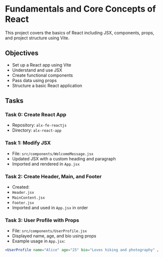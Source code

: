 # Fundamentals and Core Concepts of React

This project covers the basics of React including JSX, components, props, and project structure using Vite.

## Objectives

- Set up a React app using Vite
- Understand and use JSX
- Create functional components
- Pass data using props
- Structure a basic React application

## Tasks

### Task 0: Create React App

- Repository: `alx-fe-reactjs`
- Directory: `alx-react-app`


### Task 1: Modify JSX

- File: `src/components/WelcomeMessage.jsx`
- Updated JSX with a custom heading and paragraph
- Imported and rendered in `App.jsx`

### Task 2: Create Header, Main, and Footer

- Created:
- `Header.jsx`
- `MainContent.jsx`
- `Footer.jsx`
- Imported and used in `App.jsx` in order

### Task 3: User Profile with Props

- File: `src/components/UserProfile.jsx`
- Displayed name, age, and bio using props
- Example usage in `App.jsx`:
```jsx
<UserProfile name="Alice" age="25" bio="Loves hiking and photography" />


